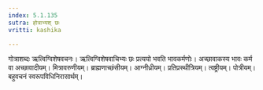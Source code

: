 ```yaml
---
index: 5.1.135
sutra: होत्राभ्यश् छः
vritti: kashika

---
```

गोत्राशब्दः ऋत्विग्विशेषवचनः। ऋत्विग्विशेषवाचिभ्यः छः प्रत्ययो भवति भावकर्मणोः। अच्छावाकस्य भावः कर्म वा अच्छावादीयम्। मित्रावरुणीयम्। ब्राह्मणाच्छंसीयम्। आग्नीध्रीयम्। प्रतिप्रस्थीत्रियम्। त्वष्ट्रीयम्। पोत्रीयम्। बहुवचनं स्वरूपविधिनिरासार्थम्।